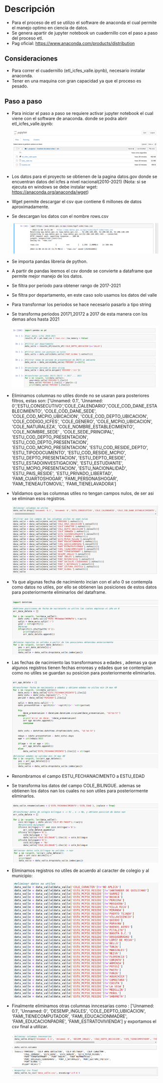 # Descripción

- Para el proceso de etl se utilizo el software de anaconda el cual permite el manejo optimo en ciencia de datos. 
- Se genera apartir de jupyter notebook un cuadernillo con el paso a paso del proceso etl.
- Pag oficial: https://www.anaconda.com/products/distribution

## Consideraciones

- Para correr el cuadernillo (etl_icfes_valle.ipynb), necesario instalar anaconda.
- Tener en una maquina con gran capacidad ya que el proceso es pesado.

## Paso a paso

- Para iniciar el paso a paso se requiere activar jupyter notebook el cual viene con el software de anaconda.
  donde se podra abrir etl_icfes_valle.ipynb:


  ![img.png](assets/img.png)
  

- Los datos para el proyecto se obtienen de la pagina datos.gov donde se encuentran datos del icfes a nivel nacional(2010-2021)
  (Nota: si se ejecuta en windows se debe instalar wget: https://anaconda.org/anaconda/wget)
- Wget permite descargar el csv que contiene 6 millones de datos aproximadamente.
- Se descargan los datos con el nombre rows.csv


  ![img.png](assets/img_2.png)
  
  
- Se importa pandas libreria de python.
- A partir de pandas leemos el csv donde se convierte a dataframe que permite mejor manejo de los datos.
- Se filtra por periodo para obtener rango de 2017-2021
- Se filtra por departamento, en este caso solo usamos los datos del valle
- Para transformar los periodos se hace necesario pasarlo a tipo string 
- Se transforma periodos 20171,20172 a 2017 de esta manera con los demas años hasta 2021
  

  ![img_3.png](assets/img_3.png)
  
  
- Eliminamos columnas no utiles donde no se usaran para posteriores filtros, estas son:
  ['Unnamed: 0.1', 'Unnamed: 0','ESTU_CONSECUTIVO','COLE_CALENDARIO','COLE_COD_DANE_ESTABLECIMIENTO', 'COLE_COD_DANE_SEDE', 'COLE_COD_MCPIO_UBICACION', 'COLE_COD_DEPTO_UBICACION', 'COLE_CODIGO_ICFES', 'COLE_GENERO', 'COLE_MCPIO_UBICACION', 'COLE_NATURALEZA', 'COLE_NOMBRE_ESTABLECIMIENTO', 'COLE_NOMBRE_SEDE' , 'COLE_SEDE_PRINCIPAL', 'ESTU_COD_DEPTO_PRESENTACION', 'ESTU_COD_DEPTO_PRESENTACION', 'ESTU_COD_MCPIO_PRESENTACION', 'ESTU_COD_RESIDE_DEPTO', 'ESTU_TIPODOCUMENTO', 'ESTU_COD_RESIDE_MCPIO', 'ESTU_DEPTO_PRESENTACION', 'ESTU_DEPTO_RESIDE', 'ESTU_ESTADOINVESTIGACION', 'ESTU_ESTUDIANTE', 'ESTU_MCPIO_PRESENTACION', 'ESTU_NACIONALIDAD', 'ESTU_PAIS_RESIDE', 'ESTU_PRIVADO_LIBERTAD', 'FAMI_CUARTOSHOGAR', 'FAMI_PERSONASHOGAR', 'FAMI_TIENEAUTOMOVIL', 'FAMI_TIENELAVADORA']


- Validamos que las columnas utiles no tengan campos nulos, de ser asi se eliminan esos registros.
  

  ![img.png](assets/img_4.png)


- Ya que algunas fecha de nacimiento incian con el año 0 se contempla como datos no utiles, por ello se obtienen las posiciones
  de estos datos para posteriormente eliminarlos del dataframe.


  ![img_5.png](assets/img_5.png)
  ![img.png](assets/img_6.png)
  

- Las fechas de nacimiento las transformamos a edades , ademas ya que algunos registros tienen fechas erroreas y edades que se contemplan como no utiles
  se guardan su posicion para posteriormente eliminarlos.


  ![img.png](assets/img_7.png)
  ![img.png](assets/img_8.png)
  

- Renombramos el campo ESTU_FECHANACIMENTO a ESTU_EDAD
- Se transforma los datos del campo COLE_BILINGUE. ademas se obtienen los datos nan los cuales no son utiles para posteriormente eliminarlos.


  ![img.png](assets/img_9.png)
  ![img.png](assets/img_10.png)

- Eliminamos registros no utiles de acuerdo al caracter de colegio y al municipio:
  

  ![img.png](assets/img_11.png)


- Finalmente eliminamos otras columnas inncesarias como : ['Unnamed: 0.1', 'Unnamed: 0', 'DESEMP_INGLES', 'COLE_DEPTO_UBICACION', 'FAMI_TIENECOMPUTADOR', 'FAMI_EDUCACIONMADRE', 'FAMI_EDUCACIONPADRE', 'FAMI_ESTRATOVIVIENDA'] y exportamos el csv final a utilizar.


  ![img.png](assets/img_12.png)
